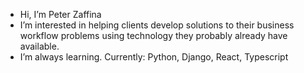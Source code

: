 - Hi, I’m Peter Zaffina
- I’m interested in helping clients develop solutions to their business workflow problems using technology they probably already have available.
- I’m always learning. Currently: Python, Django, React, Typescript


<!---
- 📫 How to reach me ...

pdzaffina/pdzaffina is a ✨ special ✨ repository because its `README.md` (this file) appears on your GitHub profile.
You can click the Preview link to take a look at your changes.
--->
